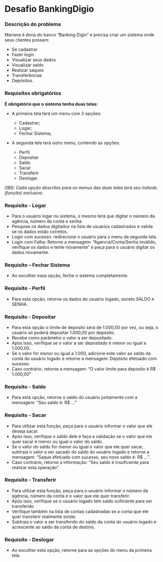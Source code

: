 # Desafio BankingDigio

### Descrição do problema

Mariana é dona do banco “Banking Digio” e precisa criar um sistema onde seus clientes possam:
- Se cadastrar
- Fazer login
- Visualizar seus dados
- Visualizar saldo
- Realizar saques
- Transferências
- Depósitos.

### Requisitos obrigatórios

**É obrigatório que o sistema tenha duas telas:**

  - A primeira tela terá um menu com 3 opções: 
    - Cadastrar; 
    - Logar;
    - Fechar Sistema;
      
- A segunda tela terá outro menu, contendo as opções:
    - Perfil
    - Depositar
    - Saldo
    - Sacar
    - Transferir
    - Deslogar.

*OBS: Cada opção descritas para os menus das duas telas terá seu método (função) exclusivo.*

### Requisito - Logar

- Para o usuário logar no sistema, o mesmo terá que digitar o número da agência, número da conta e senha.
- Pesquise os dados digitados na lista de usuários cadastrados e valide se os dados estão corretos.
- Login com sucesso: redirecione o usuário para o menu da segunda tela.
- Login com Falha: Retorne a mensagem: “Agencia/Conta/Senha inválido, verifique os dados e tente novamente” e peça para o usuário digitar os dados novamente.

### Requisito – Fechar Sistema
- Ao escolher essa opção, feche o sistema completamente.

### Requisito - Perfil
- Para esta opção, retorne os dados do usuário logado, exceto SALDO e SENHA.

### Requisito - Depositar

- Para esta opção o limite de deposito será de 1.000,00 por vez, ou seja, o usuário só poderá depositar 1.000,00 por depósito.
- Receba como parâmetro o valor a ser depositado.
- Após isso, verifique se o valor a ser depositado é menor ou igual a 1.000,00.
- Se o valor for menor ou igual a 1.000, adicione este valor ao saldo da conta do usuário logado e retorne a mensagem: Depósito efetuado com sucesso.
- Caso contrário, retorne a mensagem: “O valor limite para deposito é R$ 1.000,00”

### Requisito - Saldo
- Para esta opção, retorne o saldo do usuário juntamente com a mensagem: “Seu saldo é: R$ ...”

### Requisito - Sacar

- Para utilizar esta função, peça para o usuário informar o valor que ele deseja sacar.
- Após isso, verifique o saldo dele e faça a validação se o valor que ele quer sacar é menor ou igual o valor do saldo.
- Se o valor do saldo for menor ou igual o valor que ele quer sacar, subtraia o valor a ser sacado do saldo do usuário logado e retorne a mensagem: “Saque efetuado com sucesso, seu novo saldo é: R$ ...”.
- Caso contrário, retorne a informação: “Seu saldo é insuficiente para realizar esta operação”.

### Requisito - Transferir

- Para utilizar esta função, peça para o usuário informar o número da agência, número da conta e o valor que ele quer transferir.
- Após isso, verifique se o usuário logado tem saldo suficiente para ser transferido
- Verifique também na lista de contas cadastradas se a conta que ele quer transferir realmente existe.
- Subtraia o valor a ser transferido do saldo da conta do usuário logado e acrescente ao saldo da conta de destino.

### Requisito - Deslogar

- Ao escolher esta opção, retorne para as opções do menu da  primeira tela.
